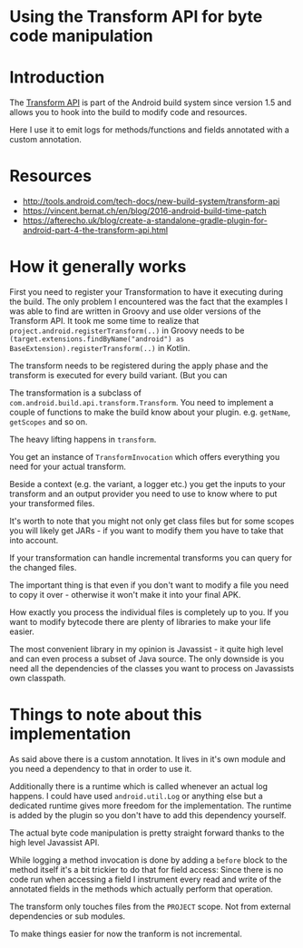 # Using the Transform API for byte code manipulation

# Introduction

The [Transform API](http://tools.android.com/tech-docs/new-build-system/transform-api) is part of the Android build system since version 1.5 and allows you to hook into the build to modify code and resources.

Here I use it to emit logs for methods/functions and fields annotated with a custom annotation.

# Resources

- http://tools.android.com/tech-docs/new-build-system/transform-api
- https://vincent.bernat.ch/en/blog/2016-android-build-time-patch
- https://afterecho.uk/blog/create-a-standalone-gradle-plugin-for-android-part-4-the-transform-api.html

# How it generally works

First you need to register your Transformation to have it executing during the build.
The only problem I encountered was the fact that the examples I was able to find are written in Groovy and use older versions of the Transform API.
It took me some time to realize that `project.android.registerTransform(..)` in Groovy needs to be ```(target.extensions.findByName("android") as BaseExtension).registerTransform(..)``` in Kotlin.

The transform needs to be registered during the apply phase and the transform is executed for every build variant. (But you can

The transformation is a subclass of `com.android.build.api.transform.Transform`. You need to implement a couple of functions to make the build know about your plugin. e.g. `getName`, `getScopes` and so on.

The heavy lifting happens in `transform`.

You get an instance of `TransformInvocation` which offers everything you need for your actual transform.

Beside a context (e.g. the variant, a logger etc.) you get the inputs to your transform and an output provider you need to use to know where to put your transformed files.

It's worth to note that you might not only get class files but for some scopes you will likely get JARs - if you want to modify them you have to take that into account.

If your transformation can handle incremental transforms you can query for the changed files.

The important thing is that even if you don't want to modify a file you need to copy it over - otherwise it won't make it into your final APK.

How exactly you process the individual files is completely up to you. If you want to modify bytecode there are plenty of libraries to make your life easier.

The most convenient library in my opinion is Javassist - it quite high level and can even process a subset of Java source. The only downside is you need all the dependencies of the classes you want to process on Javassists own classpath.

# Things to note about this implementation

As said above there is a custom annotation. It lives in it's own module and you need a dependency to that in order to use it.

Additionally there is a runtime which is called whenever an actual log happens. I could have used `android.util.Log` or anything else but a dedicated runtime gives more freedom for the implementation.
The runtime is added by the plugin so you don't have to add this dependency yourself.

The actual byte code manipulation is pretty straight forward thanks to the high level Javassist API.

While logging a method invocation is done by adding a `before` block to the method itself it's a bit trickier to do that for field access:
Since there is no code run when accessing a field I instrument every read and write of the annotated fields in the methods which actually perform that operation.

The transform only touches files from the `PROJECT` scope. Not from external dependencies or sub modules.

To make things easier for now the tranform is not incremental.